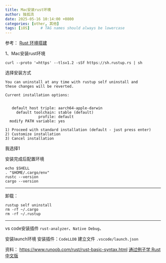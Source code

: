 ```yaml
---
title: Mac安装rust环境
author: 独孤流
date: 2025-05-16 10:14:00 +0800
categories: [other, 其他]
tags: [iOS]     # TAG names should always be lowercase
---
```


参考：
[Rust 环境搭建](https://www.runoob.com/rust/rust-setup.html)

1、Mac安装rust环境
```
curl --proto '=https' --tlsv1.2 -sSf https://sh.rustup.rs | sh
```
选择安装方式
```
You can uninstall at any time with rustup self uninstall and
these changes will be reverted.

Current installation options:


   default host triple: aarch64-apple-darwin
     default toolchain: stable (default)
               profile: default
  modify PATH variable: yes

1) Proceed with standard installation (default - just press enter)
2) Customize installation
3) Cancel installation
```
我选择1

安装完成后配置环境
```
echo $SHELL
. "$HOME/.cargo/env"
rustc --version
cargo --version
```
----

卸载：
```
rustup self uninstall
rm -rf ~/.cargo
rm -rf ~/.rustup
```

----

vs code安装插件
`rust-analyzer`、`Native Debug`、

安装launch环境
安装插件：`CodeLLDB`
建立文件 `.vscode/launch.json`


资料：
https://www.runoob.com/rust/rust-basic-syntax.html
[通过例子学 Rust 中文版](https://rustwiki.org/zh-CN/rust-by-example/)